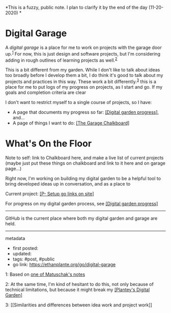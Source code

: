*This is a fuzzy, public note. I plan to clarify it by the end of the day (11-20-2020) *

# Digital Garage
A *digital garage* is a place for me to work on projects with the garage door up.<sup>[1](#1)</sup> For now, this is just design and software projects, but I'm considering adding in rough outlines of learning projects as well.<sup>[2](#2)</sup>

This is a bit different from my garden. While I don't like to talk about ideas too broadly before I develop them a bit, I do think it's good to talk about my projects and practices in this way. These work a bit differently.<sup>[3](#3)</sup> this is a place for me to put logs of my progress on projects, as I start and go. If my goals and completion criteria are clear


I don't want to restrict myself to a single course of projects, so I have:
- A page that documents my progress so far: [[Digital garden progress]](https://ethanplante.org/go/garden-progress), and...
- A page of things I want to do: [[The Garage Chalkboard]](https://ethanplante.org/go/garage-chalkboard)


# What's On the Floor
Note to self: link to Chalkboard here, and make a live list of current projects (maybe just put these things on chalkboard and link to it here and on garage page...)


Right now, I'm working on building my digital garden to be a helpful tool to bring developed ideas up in conversation, and as a place to 

Current project: [[P- Setup go links on site]](https://ethanplante.org/go/go-links-setup)

For progress on my digital garden process, see [[Digital garden progress]](https://ethanplante.org/go/garden-progress)

---
GitHub is the current place where both my digital garden and garage are held.





---
metadata
- first posted: 
- updated: 
- tags: #post, #public 
- go link: https://ethanplante.org/go/digital-garage

<a name="">1</a>: Based on [one of Matuschak's notes](https://notes.andymatuschak.org/z21cgR9K3UcQ5a7yPsj2RUim3oM2TzdBByZu)

<a name="">2</a>: At the same time, I'm kind of hesitant to do this, not only because of technical limitations, but because it might break my [[Plantey's Digital Garden]](https://ethanplante.org/go/digital-garden)

<a name="">3</a>: [[Similarities and differences between idea work and project work]]